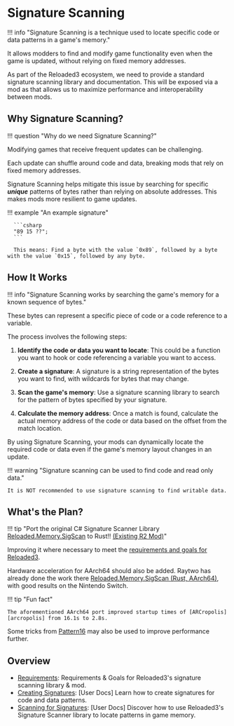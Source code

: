 # Signature Scanning

!!! info "Signature Scanning is a technique used to locate specific code or data patterns in a game's memory."

It allows modders to find and modify game functionality even when the game is updated,
without relying on fixed memory addresses.

As part of the Reloaded3 ecosystem, we need to provide a standard signature scanning library
and documentation. This will be exposed via a mod as that allows us to maximize performance and
interoperability between mods.

## Why Signature Scanning?

!!! question "Why do we need Signature Scanning?"

Modifying games that receive frequent updates can be challenging.

Each update can shuffle around code and data, breaking mods that rely on fixed memory addresses.

Signature Scanning helps mitigate this issue by searching for specific ***unique*** patterns of bytes rather
than relying on absolute addresses. This makes mods more resilient to game updates.

!!! example "An example signature"

      ```csharp
      "89 15 ??";
      ```

      This means: Find a byte with the value `0x89`, followed by a byte with the value `0x15`, followed by any byte.

## How It Works

!!! info "Signature Scanning works by searching the game's memory for a known sequence of bytes."

These bytes can represent a specific piece of code or a code reference to a variable.

The process involves the following steps:

1. **Identify the code or data you want to locate**: This could be a function you want to hook
   or code referencing a variable you want to access.

2. **Create a signature**: A signature is a string representation of the bytes you want to find,
   with wildcards for bytes that may change.

3. **Scan the game's memory**: Use a signature scanning library to search for the pattern
   of bytes specified by your signature.

4. **Calculate the memory address**: Once a match is found, calculate the actual memory address
   of the code or data based on the offset from the match location.

By using Signature Scanning, your mods can dynamically locate the required code or data even if
the game's memory layout changes in an update.

!!! warning "Signature scanning can be used to find code and read only data."

    It is NOT recommended to use signature scanning to find writable data.

## What's the Plan?

!!! tip "Port the original C# Signature Scanner Library [Reloaded.Memory.SigScan][reloaded-memory-sigscan] to Rust!! [(Existing R2 Mod)][r2-sigscan-mod]"

Improving it where necessary to meet the [requirements and goals for Reloaded3][requirements].

Hardware acceleration for AArch64 should also be added. Raytwo has already done the work there
[Reloaded.Memory.SigScan (Rust, AArch64)][lazysimd], with good results on the Nintendo Switch.

!!! tip "Fun fact"

    The aforementioned AArch64 port improved startup times of [ARCropolis][arcropolis] from 16.1s to 2.8s.

Some tricks from [Pattern16][pattern16] may also be used to improve performance further.

## Overview

- [Requirements][requirements]: Requirements & Goals for Reloaded3's signature scanning library & mod.
- [Creating Signatures](Creating-Signatures.md): [User Docs] Learn how to create signatures for code and data patterns.
- [Scanning for Signatures](Scanning-for-Signatures.md): [User Docs] Discover how to use Reloaded3's Signature Scanner library to locate patterns in game memory.

[arcropolis]: https://github.com/Raytwo/ARCropolis
[lazysimd]: https://github.com/Raytwo/lazysimd
[pattern16]: https://github.com/Dasaav-dsv/Pattern16
[requirements]: Requirements.md
[reloaded-memory-sigscan]: https://github.com/Reloaded-Project/Reloaded.Memory.SigScan
[r2-sigscan-mod]: https://github.com/Reloaded-Project/Reloaded.Memory.SigScan/blob/master/External/Reloaded.Memory.SigScan.ReloadedII/StartupScanner.cs